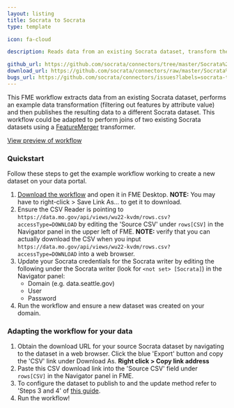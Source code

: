 ```yaml
---
layout: listing
title: Socrata to Socrata
type: template

icon: fa-cloud

description: Reads data from an existing Socrata dataset, transform the data, and publish the result to another Socrata dataset.

github_url: https://github.com/socrata/connectors/tree/master/Socrata%20to%20Socrata
download_url: https://github.com/socrata/connectors/raw/master/Socrata%20to%20Socrata/socrata_to_socrata.fmw
bugs_url: https://github.com/socrata/connectors/issues?labels=socrata-to-socrata&state=open
---
```


This FME workflow extracts data from an existing Socrata dataset, performs an example data transformation (filtering out features by attribute value) and then publishes the resulting data to a different Socrata dataset. This workflow could be adapted to perform joins of two existing Socrata datasets using a [FeatureMerger](http://docs.safe.com/fme/html/FME_Transformers/Default.htm#Transformers/featuremerger.htm) transformer.

[View preview of workflow](https://github.com/socrata/connectors/blob/master/Socrata%20to%20Socrata/socrata_to_socrata_preview.png)

### Quickstart

Follow these steps to get the example workflow working to create a new dataset on your data portal.

1. [Download the workflow](https://github.com/socrata/connectors/raw/master/Socrata%20to%20Socrata/socrata_to_socrata.fmw) and open it in FME Desktop. **NOTE:** You may have to right-click > Save Link As... to get it to download. 
2. Ensure the CSV Reader is pointing to `https://data.mo.gov/api/views/wu22-kvdm/rows.csv?accessType=DOWNLOAD` by editing the 'Source CSV' under `rows[CSV]` in the Navigator panel in the upper left of FME.
**NOTE:** verify that you can actually download the CSV when you input `https://data.mo.gov/api/views/wu22-kvdm/rows.csv?accessType=DOWNLOAD` into a web browser. 
2. Update your Socrata credentials for the Socrata writer by editing the following under the Socrata writer (look for `<not set> [Socrata]`) in the Navigator panel:
    - Domain (e.g. data.seattle.gov)
    - User
    - Password
3. Run the workflow and ensure a new dataset was created on your domain.


### Adapting the workflow for your data

1. Obtain the download URL for your source Socrata dataset by navigating to the dataset in a web browser. Click the blue 'Export' button and copy the 'CSV' link under Download As. **Right click > Copy link address**
2. Paste this CSV download link into the 'Source CSV' field under `rows[CSV]` in the Navigator panel in FME.
3. To configure the dataset to publish to and the update method refer to 'Steps 3 and 4' of [this guide](http://dev.socrata.com/publishers/examples/fme-socrata-writer.html#setting-up-the-workflow-in-fme-desktop).
4. Run the workflow!
